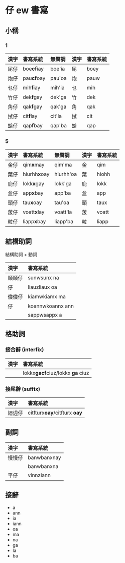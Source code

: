 # 仔 ew 書寫

## 小稱

### 1

| 漢字 | 書寫系統 | 無聲調 | 漢字 | 書寫系統 |
| :--- | :--- | :--- | :--- | :--- |
| 尾仔 | boe**cf**iay | boe'ia | 尾 | boey |
| 炮仔 | pau**cf**oay | pau'oa | 炮 | pauw |
| 乜仔 | mih**f**iay | mih'ia | 乜 | mih |
| 竹仔 | dek**f**gay | dek'ga | 竹 | dek |
| 角仔 | qak**f**gay | qak'ga | 角 | qak |
| 拭仔 | cit**f**lay | cit'la | 拭 | cit |
| 蛤仔 | qap**f**bay | qap'ba | 蛤 | qap |

### 5

| 漢字 | 書寫系統 | 無聲調 | 漢字 | 書寫系統 |
| :--- | :--- | :--- | :--- | :--- |
| 金仔 | qim**x**may | qim'ma | 金 | qim |
| 葉仔 | hiurhh**x**oay | hiurhh'oa | 葉 | hiohh |
| 鹿仔 | lokk**x**gay | lokk'ga | 鹿 | lokk |
| 盒仔 | app**x**bay | app'ba | 盒 | app |
| 頭仔 | tau**x**oay | tau'oa | 頭 | taux |
| 菝仔 | voatt**x**lay | voatt'la | 菝 | voatt |
| 粒仔 | liapp**x**bay | liapp'ba | 粒 | liapp |

## 結構助詞

結構助詞 + 動詞

| 漢字 | 書寫系統 |
| :--- | :--- |
| 順順仔 | sunwsunx na |
| 仔 | liauzliaux oa |
| 儉儉仔 | kiamwkiamx ma |
| 仔 | koannwkoannx ann |
|| sappwsappx a |

## 格助詞

### 接合辭 (interfix)

| 漢字 | 書寫系統 |
| :--- | :--- |
|| lokkx**gacf**ciuz/lokkx **ga** ciuz |

### 接尾辭 (suffix)

| 漢字 | 書寫系統 |
| :--- | :--- |
| 𨑨迌仔 | citfturx**oay**/citfturx **oay** |

## 副詞

| 漢字 | 書寫系統 |
| :--- | :--- |
| 慢慢仔 | banwbanxnay |
|| banwbanxna |
| 平仔 | vinnziann |

## 接辭

* a
* ann
* ia
* iann
* oa
* ma
* na
* ga
* la
* ba
